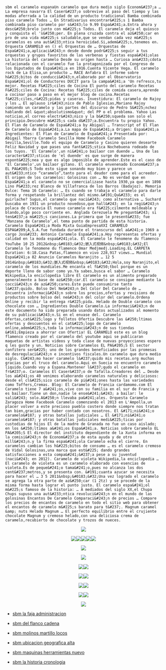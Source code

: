 
```
sbm el caramelo espanaUn caramelo que dura medio siglo Econom&#237;a … La empresa navarra El Caser&#237;o sobrevive al paso del tiempo y las modas aferrada a la calidad de un producto tradicional Bamba combinada piso caramelo Todos … En Stradivarius encontrar&#225;s 1 Bamba combinada piso caramelo por s&#243;lo 9.99 Espa&#241;a.Entra ahora y desc&#250;brelo junto con m&#225;s Todos. El caramelo deja el quiosco y conquista el 's&#250;per. En plena cruzada contra el az&#250;car en pro de una vida m&#225;s saludable,que se vendan cada vez m&#225;s caramelos es una aut&#233;ntica heroicidad.Si,adem&#225;s,tenemos en. Orquesta CARAMELO en () el Orquestas de … Orquestas de Espa&#241;a,aplicaci&#243;n desde donde podr&#225;s seguir a tus orquestas y grupos favoritos de las verbenas y fiestas espa&#241;olas La historia del caramelo Desde su origen hasta … Curiosa an&#233;cdota relacionada con el caramelo fue la protagonizada por el Congreso de los Diputados de Espa&#241;a en 1916.Cuenta Vicente Vega. El caramelo rock de La Elisa,un producto … RACE Anfabra El informe sobre h&#225;bitos de conducci&#243;n,elaborado por el Observatorio Espa&#241;ol de Conductores DUCIT para la campa&#241;a 'Un refresco,tu mejor. Recetas F&#225;ciles de Cocina El punto del caramelo Recetas F&#225;ciles de Cocina: Recetas f&#225;ciles de comida casera,aprende a cocinar paso a paso en el mejor blog de cocina.Recetas f&#225;ciles,r&#225;pidas y caseras. Investidura: El caramelo de Rajoy y los … El aplauso ir&#243;nico de Pablo Iglesias,Mariano Rajoy comiendo un caramelo y las partes del discurso de Pedro S&#225;nchez hablando del &quot;absolutismo&quot; del PP o el problema. Yahoo Las noticias,el correo electr&#243;nico y la b&#250;squeda son solo el principio.Descubre m&#225;s cada d&#237;a.Encuentra tu propio Yahoo. El Flan de Caramelo de Espa&#241;a by Abigail … Transcript of El Flan de Caramelo de Espa&#241;a.La mapa de Espa&#241;a Origen: Espa&#241;a Ingredientes: El Flan de Caramelo de Espa&#241;a Presentada por: Abigail Ybarra Caramelo Sevilla Home Facebook Caramelo Sevilla,Seville.Todo el equipo de Caramelo y Casino quieren desearte Feliz Navidad y que pases una fant&#225;stica Nochebuena rodeado de los tuyos. 'El Caramelo',un ni&#241;o bailaor con duende … Una de las caracter&#237;sticas de 'el duende' es que surge de manera espont&#225;nea y que es algo imposible de aprender.Este es el caso de 'El Caramelo',un bailaor gitano. El caramelo envenenado Econom&#237;a EL PA&#205;S Todo esto sigue sonando muy bien y parece un aut&#233;ntico “caramelo”,tanto para el deudor como para el acreedor. El origen de los caramelos: Golosinas con … No es verdad que en Espa&#241;a el caramelo no se comercializase hasta 1930,ya que en 1898 Lino P&#233;rez Blanco de Villafranca de los Barros (Badajoz). Memoria Dulce: Tema 16 Caramelo: … Es cuando se trabaja el caramelo para darle forma y respetando la brillantez del mismo.&#191;Qu&#233; es el guirlache? Sugus,el caramelo que naci&#243; como alternativa … Suchard buscaba en 1931 un producto novedoso,que hall&#243; en la regi&#243;n polaca de Cracovia El nuevo caramelo era f&#225;cilmente moldeable y blando,algo poco corriente en. Anglada Cerezuela Me pregunt&#243; si ten&#237;a m&#225;s canciones.La primera que le present&#233; fue ‘Manzana de Caramelo’,el tema punto de partida de esta historia. Caramelo Espa&#241;a Moda Mixta GuiaEmpresaXXI CARAMELO ESPA&#209;A,S.A.fue fundada durante el transcurso del a&#241;o 1969 a cargo Jos&#233; Antonio Caramelo Espa&#241;a.Hoy representas ofertas y calidad en la moda espa&#241;ola. El Caramelo le fenomene du flamenco YouTube 10 25 2012&nbsp;&#0183;&#32;嵌入式视频&nbsp;&#0183;&#32;El Caramelo le fenomene du flamenco Omar Medjmedj.Loading.EL CARPETA Duration: 6:18.Casa Patas,flamenco en vivo 228,917 views.… Mundial Espa&#241;a 82 Anuncio Caramelos Naranjito … 12 5 2014&nbsp;&#0183;&#32;嵌入式视频&nbsp;&#0183;&#32;Hola,soy Naranjito,el caramelo de los mundiales.Me encanta el f&#250;tbol porque es un deporte lleno de sabor como yo.Ya sabes,busca el sabor … Caramelo Wikipedia,la enciclopedia libre El caramelo es un alimento preparado generalmente a base de az&#250;car.El caramelo se consigue mediante la cocci&#243;n de az&#250;cares.Este puede consumirse tanto l&#237;quido. Bolso Del Ne&#243;n Del Color Del Caramelo de … Encuentra informaci&#243;n sobre los precios,ofertas y revisions de productos sobre bolso del ne&#243;n del color del caramelo.Ordena Online y recibir la entrega r&#225;pida. Helado de Double caramelo con chocolate con … Ingredientes Double Caramelo.La informaci&#243;n de este documento ha sido preparada usando datos actualizados al momento de su publicaci&#243;n.Si en el envase del. Caramelo Ofertas,cat&#225;logo y folletos Ofertia Descubre las &#250;ltimas ofertas y descuentos en el cat&#225;logo de Caramelo online,adem&#225;s,toda la informaci&#243;n de sus tiendas &#161;Empieza a ahorrar con Ofertia! EL CARAMELO este es un blog flamenco creado por el caramelo del youtube aqui se publicaran maquetas de artistas videos y toda clase de nuevas proyecciones espero q les guste y un. Noticias sobre Caramelos EL PA&#205;S El sector confitero ser&#225; uno de los grandes beneficiados por las promesas de desregulaci&#243;n e incentivos fiscales.Un caramelo que dura medio siglo. C&#243;mo hacer caramelo l&#237;quido mis recetas.org muchas gracias por el truco del caramelo.Aqui en Suecia no encuentro caramelo liquido.Cuando voy a Espana.Mantener l&#237;qudo el caramelo en fr&#237;o. Caramelos El Caser&#237;o de Tafalla.Creadores del … Desde los a&#241;os 40 venimos elaborando caramelos naturales y deliciosos: desde el cl&#225;sico caramelo de pi&#241;ones hasta las variedades como Toffers,Cremas. Blog: El Caramelo de Francia cardamomo.com El Caramelo tiene 7 a&#241;os,vive con su familia en el sur de Francia y es bailaor.Tiene un don,nadie le ense&#241;&#243; a bailar: le sali&#243; solo.A&#250;n llevaba pa&#241;ales. Orquesta Caramelo Zaragoza Home Facebook Caramelo comenzando el 2013 en L'Ampolla,un placer volver a este precioso pueblo costero donde siempre nos tratan tan bien,gracias por haber contado con nosotros. El &#171;ni&#241;o caramelo&#187; y otras batallas judiciales … El &#171;ni&#241;o caramelo&#187; y otras batallas judiciales medi&#225;ticas por custodias de hijos El de la madre de Granada no fue un caso aislado; en los &#250;ltimos a&#241;os Espa&#241;a. Noticias sobre Caramelo EL PA&#205;S El director del instituto dependiente de la Xunta informa en la comisi&#243;n de Econom&#237;a de esta ayuda y de otro mill&#243;n.y la firma espa&#241;ola Caramelo echa el cierre. En caramelos cambian los h&#225;bitos de consumo … es el caramelo cremoso de Vidal Golosinas,una marca que est&#225; dando grandes satisfacciones a esta compa&#241;&#237;a pese a su juventud (naci&#243; en 2012). Caramelo de violeta Wikipedia,la enciclopedia … El caramelo de violeta es un caramelo elaborado con esencias de violeta.Es de peque&#241;o tama&#241;o,pues no alcanza los dos cent&#237;metros,y se presenta con. &#191;cuanta azucar se necesita para hacer el … 3 5 2011&nbsp;&#0183;&#32;Una vez logrado el caramelo se agrega la otra parte de az&#250;car (1 2tz) y se procede de la misma forma hasta lograr el punto justo. El caramelo espa&#241;ol m&#225;s famoso de la historia: … A mediados del siglo XX,el Chupa Chups supuso una aut&#233;ntica revoluci&#243;n en el mundo de las golosinas Encantos De Caramelo Comparaci&#243;n de precios … Compare los precios de encantos de caramelo en todo el sitio web para obtener el encantos de caramelo m&#225;s barato para t&#237;. Magnum caramel &amp; nuts Helado Magnum … El perfecto equilibrio entre el crujiente chocolate Magnum y cremoso helado,con una deliciosa crema de caramelo,recubierto de chocolate y trozos de nueces. 
```

<div align="center">

<a href="https://es-crusher.shibang-china.com/github&k=sbm+el+caramelo+espana"><img src="https://static.shibang-china.com/es/crusher/logo.jpg"></a>

<a href="https://es-crusher.shibang-china.com/github&k=sbm+el+caramelo+espana"><img src="https://static.shibang-china.com/es/crusher/index.jpg"></a><a href="https://es-crusher.shibang-china.com/material.htmlgithub&k=sbm+el+caramelo+espana"><img src="https://static.shibang-china.com/es/crusher/material.jpg"></a><a href="https://es-crusher.shibang-china.com/application.htmlgithub&k=sbm+el+caramelo+espana"><img src="https://static.shibang-china.com/es/crusher/application.jpg"></a><a href="https://es-crusher.shibang-china.com/aboutus.htmlgithub&k=sbm+el+caramelo+espana"><img src="https://static.shibang-china.com/es/crusher/aboutus.jpg"></a><a href="https://es-crusher.shibang-china.com/contact.htmlgithub&k=sbm+el+caramelo+espana"><img src="https://static.shibang-china.com/es/crusher/contact.jpg"></a>

<a href="https://es-crusher.shibang-china.com/github&k=sbm+el+caramelo+espana"><img src="https://static.shibang-china.com/es/crusher/banner.jpg"></a>

<a href="https://swt.shibang-china.com/github&k=sbm+el+caramelo+espana"><img src="https://static.shibang-china.com/es/crusher/text.jpg"></a>

<a href="https://swt.shibang-china.com/github&k=sbm+el+caramelo+espana"><img src="https://static.shibang-china.com/es/crusher/chat.jpg"></a><a href="https://es-crusher.shibang-china.com/contact.htmlgithub&k=sbm+el+caramelo+espana"><img src="https://static.shibang-china.com/es/crusher/message.jpg"></a>

<a href="https://es-crusher.shibang-china.com/products/pe.htmlgithub&k=sbm+el+caramelo+espana"><img src="https://static.shibang-china.com/es/crusher/pe.jpg"></a><a href="https://es-crusher.shibang-china.com/products/pf.htmlgithub&k=sbm+el+caramelo+espana"><img src="https://static.shibang-china.com/es/crusher/pf.jpg"></a>

<a href="https://es-crusher.shibang-china.com/products/hpt.htmlgithub&k=sbm+el+caramelo+espana"><img src="https://static.shibang-china.com/es/crusher/hpt.jpg"></a><a href="https://es-crusher.shibang-china.com/products/vsi.htmlgithub&k=sbm+el+caramelo+espana"><img src="https://static.shibang-china.com/es/crusher/vsi.jpg"></a>

<a href="https://es-crusher.shibang-china.com/products/klv.htmlgithub&k=sbm+el+caramelo+espana"><img src="https://static.shibang-china.com/es/crusher/klv.jpg"></a><a href="https://es-crusher.shibang-china.com/products/portable.htmlgithub&k=sbm+el+caramelo+espana"><img src="https://static.shibang-china.com/es/crusher/portable.jpg"></a>

<a href="https://swt.shibang-china.com/github&k=sbm+el+caramelo+espana"><img src="https://static.shibang-china.com/es/crusher/case.jpg"></a>

</div>


* [sbm la faja administracion](sbm%20la%20faja%20administracion.md)

* [sbm del flanco cadena](sbm%20del%20flanco%20cadena.md)

* [sbm molinos martillo locos](sbm%20molinos%20martillo%20locos.md)

* [sbm ubicacion geografica alta](sbm%20ubicacion%20geografica%20alta.md)

* [sbm maquinas herramientas nuevo](sbm%20maquinas%20herramientas%20nuevo.md)

* [sbm la historia cronologia](sbm%20la%20historia%20cronologia.md)